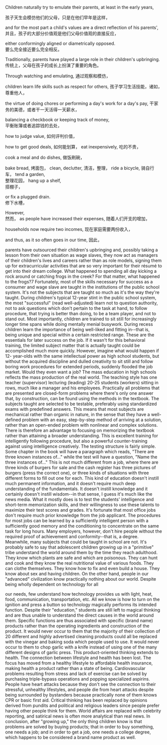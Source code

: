 Children naturally try to emulate their parents, at least in the early years, 

孩子天生会模仿他们的父母，只是在他们早年是这样，

and
for the most part a child's values are a direct reflection of his parents', 
并且，孩子的大部分价值观是他们父母价值观的直接反应，

either
conformingly  aligned  or  diametrically  opposed.  
要么完全接近要么完全相反。

Traditionally,  parents  have
played  a  large  role  in  their  children's  upbringing. 
传统上，父母在孩子的成长上扮演了重要的角色。

 Through  watching  and
emulating, 
通过观察和模仿，

children learn life skills such as respect for others, 
孩子学习生活技能，诸如，尊重他人，

the virtue of doing chores or performing a day's work for a day's pay,
干家务的美德，或者干一天活得一天薪水，

 balancing a checkbook or keeping  track  of  money,  
平衡账簿或者追踪钱的去处，


 how  to  judge  value, 
如何评判价值，
 
  how  to  get  good  deals, 
如何能划算，
eat inexpensively, 
吃的不贵，

cook a meal and do dishes, 
做饭刷碗，

bake bread, 
烤面包，
clean, declutter, 
清洁，整理，
ride a bicycle, 
骑自行车，
tend a garden,  
整理花园，
hang  up  a  shelf,  
搭棚子，

or  fix  a  plugged  drain.  
修下水槽，

However,  
然而，
as people have increased their expenses, 
随着人们开支的增加，

households now require two incomes, 
现在家庭需要两份收入，

and thus, as it so often goes in our time, 
因此，


parents have outsourced their  children's
upbringing and, possibly taking a lesson from their own situation as wage slaves,
they now act as managers of their children's lives and careers rather than as role
models, signing them up for extracurricular activities that are so very important
for their résumé to get into their dream college. What happened to spending all
day kicking a rock around or catching frogs in the creek? For that matter, what
happened to the frogs?7
Fortunately, most of the skills necessary for success as a consumer and wage
slave  are  taught  in  the  institutions  of  the  public  school  system.  It's  not  the
subjects that are taught so much as it's the way they're taught. During children's
typical  12-year  stint  in  the  public  school  system,  the  most  "successful"  (read
well-adjusted) learn not to question authority, not to ask questions which don't
pertain to the task at hand, to follow procedure, that trying is better than doing,
to be a team player, and not to stand out. Most importantly, children are trained
to  sit  still  for  increasingly  longer  time  spans  while  doing  mentally  menial
busywork. During recess children learn the importance of being well-liked and
fitting  in--that  is,  being  unique  and  special  within  a  certain  restricted  range.
These  are  the  essentials  for  later  success  on  the  job.  If  it  wasn't  for  this
behavioral training, the limited subject matter that is actually taught could be
accomplished much more quickly. However, imagine what would happen if 12-
year-olds with the same intellectual power as high school students, but without
the acquired discipline and dulled creativity to sit still and follow boring work
procedures for extended periods, suddenly flooded the job market. Would they
even want a job?
The mass education in high schools reflects the mass production of the real
world. The teaching style has one teacher (supervisor) lecturing (leading) 20-25
students  (workers)  sitting  in  rows,  much  like  a  manager  and  his  employees.
Practically  all  problems  that  are  presented  are  closed-form  problems  where
there's only one answer that, by construction, can be found using the methods in
the textbook. The subjects taught are selected to be testable, preferably using
standardized exams with predefined answers. This means that most subjects are
mechanical  rather  than  organic  in  nature,  in  the  sense  that  they  have  a  well-
defined  problem  with  an  easy,  step-by-step  method  of  arriving  at  a  solution,
rather than an open-ended problem with nonlinear and complex solutions. There
is therefore an advantage to focusing on memorizing the textbook rather than
attaining  a  broader  understanding.  This  is  excellent  training  for  intelligently
following  procedure,  but  also  a  powerful  counter-training  against  using
intelligence creatively.
The testing structure is fairly simple. Some chapter in the book will have a
paragraph which reads, "There are three known instances of..." while the test
will have a question, "Name the three instances of..." This is not much different
from a job, where there are three kinds of burgers for sale and the cash register
has three pictures of burgers (press the correct one), or three kinds of situations
with three different forms to fill out one for each. This kind of education doesn't
instill  much  permanent  information,  and  it  doesn't  require  much  deep
understanding of the fundamentals. It doesn't instill knowledge and it certainly
doesn't instill wisdom--in that sense, I guess it's much like the news media. What
it mostly does is to test the students' intelligence and short-term memorization
skills, and their willingness to use these talents to maximize their test scores and
grades. It's fortunate that most office jobs don't require much prior knowledge
from  the  job  applicant.  The  procedures  for  most  jobs  can  be  learned  by  a
sufficiently  intelligent  person  with  a  sufficiently  good  memory  and  the
conditioning to concentrate on the same task for long hours. Many employers,
however,  don't  hire  people  without  the  required  proof  of  achievement  and
conformity--that is, a degree.
Meanwhile,  many  subjects  that  could  be  taught  in  school  are  not.  It's
probably safe to say that adolescent children growing up in a "primitive" tribe
understand the world around them by the time they reach adulthood. They know
which plants are safe and which are poisonous. They can hunt and cook and they
know the real nutritional value of various foods. They can clothe themselves.
They know how to fix and even build a house. They know about sex and having
children.
On the other hand, people in our "advanced" civilization know practically
nothing about our world. Despite being wholly dependent on technology for all

our needs, few understand how technology provides us with light, heat, food,
communication, transportation, etc. All we know is how to turn on the ignition
and  press  a  button  so  technology  magically  performs  its  intended  function.
Despite their "education," students are still left to magical thinking and are thus
unable  to  understand  the  direct  causes  in  the  world  around  them.  Specific
functions are thus associated with specific (brand name) products rather than the
operating ingredients and construction of the product. It would never occur to
them that the majority of their collection of 20 different and highly advertised
cleaning products could all be replaced with the vinegar and baking soda which
people used to use. It would never occur to them to chop garlic with a knife
instead of using one of the many different designs of garlic press.
This  product-oriented  thinking  extends  to  health.  The  connection  between
lifestyle and health has been lost. The focus has moved from a healthy lifestyle
to affordable health insurance, making health a product rather than a state of
being. Cardiovascular problems resulting from stress and lack of exercise can be
solved by purchasing triple-bypass operations and popping specialized aspirins.
People have heart attacks because they don't see the connection to their stressful,
unhealthy lifestyles, and people die from heart attacks despite being surrounded
by bystanders because practically none of them knows CPR or basic first aid.
Critical  thinking  has  been  replaced  by  opinions  derived  from  pundits  and
political and religious leaders since people prefer having other people think for
them. World affairs are replaced with celebrity reporting, and satirical news is
often more analytical than real news.
In  conclusion,  after  "growing  up,"  the  only  thing  children  know  is  that
problems are solved by buying products; that in order to buy something, one
needs a job; and in order to get a job, one needs a college degree, which happens
to be considered a brand name product as well.